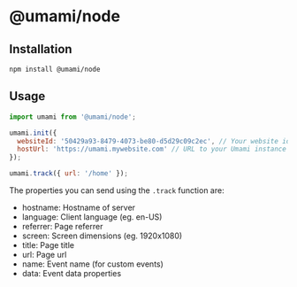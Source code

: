 # @umami/node

## Installation

```shell
npm install @umami/node
```

## Usage

```javascript
import umami from '@umami/node';

umami.init({
  websiteId: '50429a93-8479-4073-be80-d5d29c09c2ec', // Your website id
  hostUrl: 'https://umami.mywebsite.com' // URL to your Umami instance
});

umami.track({ url: '/home' });
```

The properties you can send using the `.track` function are:

- hostname: Hostname of server
- language: Client language (eg. en-US)
- referrer: Page referrer
- screen: Screen dimensions (eg. 1920x1080)
- title: Page title
- url: Page url
- name: Event name (for custom events)
- data: Event data properties